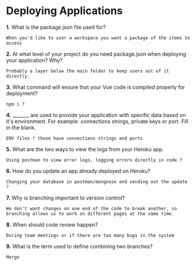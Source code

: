 # Deploying Applications

**1.** What is the package.json file used for?
<!-- enter you answer in the space below -->
```
When you'd like to user a workspace you want a package of the items to access
``` 
**2.** At what level of your project do you need package.json when deploying your application? Why?
<!-- enter you answer in the space below -->
```
Probably a layer below the main folder to keep users out of it directly.
```
**3.** What command will ensure that your Vue code is compiled properly for deployment?
<!-- enter you answer in the space below -->
```
npm i ?
```
**4.** _______ are used to provide your application with specific data based on it's environment. For example: connections strings, private keys or port. Fill in the blank.
<!-- enter you answer in the space below -->
```
ENV files ? those have connections strings and ports
```
**5.** What are the two ways to view the logs from your Heroku app.
<!-- enter you answer in the space below -->
```
Using postman to view error logs, logging errors directly in code ?
```
**6.** How do you update an app already deployed on Heroku?
<!-- enter you answer in the space below -->
```
Changing your database in postman/mongoose and sending out the update ?
```
**7.** Why is branching important to version control?
<!-- enter you answer in the space below -->
```
We don't want changes on one end of the code to break another, so branching allows us to work on different pages at the same time.
```
**8.** When should code review happen?
<!-- enter you answer in the space below -->
```
During team meetings or if there are too many bugs in the system
```
**9.** What is the term used to define combining two branches?
<!-- enter you answer in the space below -->
```
Merge
```